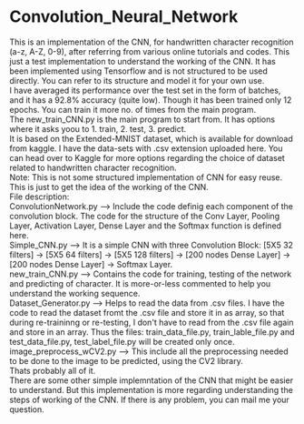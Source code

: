 # Convolution_Neural_Network
This is an implementation of the CNN, for handwritten character recognition (a-z, A-Z, 0-9), after referring from various online tutorials and codes. This just a test implementation to understand the working of the CNN. It has been implemented using Tensorflow and is not structured to be used directly. You can refer to its structure and model it for your own use.<br/>
I have averaged its performance over the test set in the form of batches, and it has a 92.8% accuracy (quite low). Though it has been trained only 12 epochs. You can train it more no. of times from the main program.<br/>
The new_train_CNN.py is the main program to start from. It has options where it asks yoou to 1. train, 2. test, 3. predict.<br/>
It is based on the Extended-MNIST dataset, which is available for download from kaggle. I have the data-sets with .csv extension uploaded here. You can head over to Kaggle for more options regarding the choice of dataset related to handwritten character recognition.<br/>
Note: This is not some structured implementation of CNN for easy reuse. This is just to get the idea of the working of the CNN.<br/>
File description:<br/>
ConvolutionNetwork.py --> Include the code definig each component of the convolution block. The code for the structure of the Conv Layer, Pooling Layer, Activation Layer, Dense Layer and the Softmax function is defined here.<br/>
Simple_CNN.py --> It is a simple CNN with three Convolution Block: [5X5 32 filters] -> [5X5 64 filters] -> [5X5 128 filters] -> [200 nodes Dense Layer] -> [200 nodes Dense Layer] -> Softmax Layer.<br/>
new_train_CNN.py --> Contains the code for training, testing of the network and predicting of character. It is more-or-less commented to help you understand the working sequence.<br/>
Dataset_Generator.py --> Helps to read the data from .csv files. I have the code to read the dataset fromt the .csv file and store it in as array, so that during re-traininng or re-testing, I don't have to read from the .csv file again and store in an array. Thus the files: train_data_file.py, train_lable_file.py and test_data_file.py, test_label_file.py will be created only once.<br/>
image_preprocess_wCV2.py --> This include all the preprocessing needed to be done to the image to be predicted, using the CV2 library.<br/>
Thats probably all of it.<br/>
There are some other simple implemntation of the CNN that might be easier to understand. But this implementation is more regarding understanding the steps of working of the CNN. If there is any problem, you can mail me your question.<br/>
